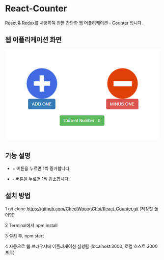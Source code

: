 # React-Counter

React & Redux를 사용하여 만든 간단한 웹 어플리케이션 - Counter 입니다.





## 웹 어플리케이션 화면

![Counter_Image](./explanation_image.PNG)




## 기능 설명  

- \+ 버튼을 누르면 1씩 증가합니다.

- \- 버튼을 누르면 1씩 감소합니다.




## 설치 방법

1 git clone https://github.com/CheolWoongChoi/React-Counter.git [저장할 폴더명]

2 Terminal에서 npm install

3 설치 후, npm start

4 자동으로 웹 브라우저에 어플리케이션 실행됨 (localhost:3000, 로컬 호스트 3000포트)





